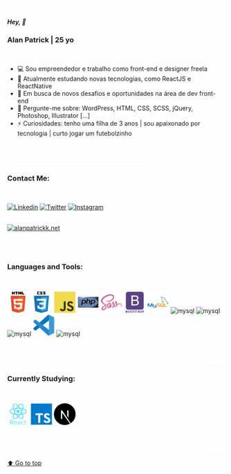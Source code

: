 [![------------------------------------](https://raw.githubusercontent.com/alanpatrickk/alanpatrickk/main/assets/gradient.png)](#top)

##### Hey, 👋
### Alan Patrick | 25 yo ###

<br>

- 💻 Sou empreendedor e trabalho como front-end e designer freela
- 🚀 Atualmente estudando novas tecnologias, como ReactJS e ReactNative 
- 👯 Em busca de novos desafios e oportunidades na área de dev front-end
- 💬 Pergunte-me sobre: WordPress, HTML, CSS, SCSS, jQuery, Photoshop, Illustrator [...]
- ⚡ Curiosidades: tenho uma filha de 3 anos | sou apaixonado por tecnologia | curto jogar um futebolzinho

<br>

[![------------------------------------](https://raw.githubusercontent.com/alanpatrickk/alanpatrickk/main/assets/gradient.png)](#contact)

### Contact Me: ###

<br>

[![Linkedin](https://img.shields.io/badge/-LinkedIn-0077B5?style=for-the-badge&labelColor=0077B5&logo=Linkedin&Color=FFFFFF)](https://www.linkedin.com/in/alanpatrickk/)
[![Twitter](https://img.shields.io/badge/-WhatsApp-128C7E?style=for-the-badge&labelColor=128C7E&logo=WhatsApp&logoColor=FFFFFF&Color=111111)](https://wa.me/5541992473307)
[![Instagram](https://img.shields.io/badge/-Instagram-C13584?style=for-the-badge&labelColor=C13584&logo=Instagram&logoColor=FFFFFF&Color=111111)](https://instagram.com/alanpatrickk)

<br>

<a href="https://www.alanpatrickk.net/" target="_blank">
    <img src="https://www.alanpatrickk.net/assets/uploads/2021/03/logo.png" alt="alanpatrickk.net" width="150" height="30">
</a>

<br>

<br>

[![------------------------------------](https://raw.githubusercontent.com/alanpatrickk/alanpatrickk/main/assets/gradient.png)](#tools)

### Languages and Tools: ###

<br>

<p>
    <img src="https://raw.githubusercontent.com/devicons/devicon/master/icons/html5/html5-original-wordmark.svg" alt="html5" width="50" height="50">
    <img src="https://raw.githubusercontent.com/devicons/devicon/master/icons/css3/css3-original-wordmark.svg" alt="css3" width="50" height="50">
    <img src="https://raw.githubusercontent.com/devicons/devicon/master/icons/javascript/javascript-original.svg" alt="javascript" width="50" height="50">
    <img src="https://raw.githubusercontent.com/devicons/devicon/master/icons/php/php-original.svg" alt="php" width="50" height="50">
    <img src="https://raw.githubusercontent.com/devicons/devicon/master/icons/sass/sass-original.svg" alt="sass" width="50" height="50">
    <img src="https://raw.githubusercontent.com/devicons/devicon/master/icons/bootstrap/bootstrap-plain-wordmark.svg" alt="sass" width="50" height="50">
    <img src="https://raw.githubusercontent.com/devicons/devicon/master/icons/mysql/mysql-original-wordmark.svg" alt="mysql" width="50" height="50">
    <img src="https://github.com/rdimascio/icons/blob/master/icons/color/photoshop.svg" alt="mysql" width="50" height="50">
    <img src="https://github.com/detain/svg-logos/blob/master/svg/adobe-xd.svg" alt="mysql" width="50" height="50">
    <img src="https://github.com/rdimascio/icons/blob/master/icons/color/illustrator.svg" alt="mysql" width="50" height="50">
    <img src="https://github.com/devicons/devicon/blob/master/icons/vscode/vscode-original.svg" alt="mysql" width="50" height="50">
    <img src="https://upload.wikimedia.org/wikipedia/commons/2/22/MacOS_logo_%282017%29.svg" alt="mysql" width="50" height="50">
</p>

<br>

[![------------------------------------](https://raw.githubusercontent.com/alanpatrickk/alanpatrickk/main/assets/gradient.png)](#study)

### Currently Studying: ###

<br>

<p>
    <img src="https://raw.githubusercontent.com/devicons/devicon/master/icons/react/react-original-wordmark.svg" alt="react" width="50" height="50">
    <img src="https://raw.githubusercontent.com/devicons/devicon/master/icons/typescript/typescript-original.svg" alt="react" width="50" height="50">
    <img src="https://github.com/devicons/devicon/blob/master/icons/nextjs/nextjs-original.svg" alt="react" width="50" height="50">
</p>

<br>

[![------------------------------------](https://raw.githubusercontent.com/alanpatrickk/alanpatrickk/main/assets/gradient.png)](#bottom)

[⬆️ Go to top](#top)